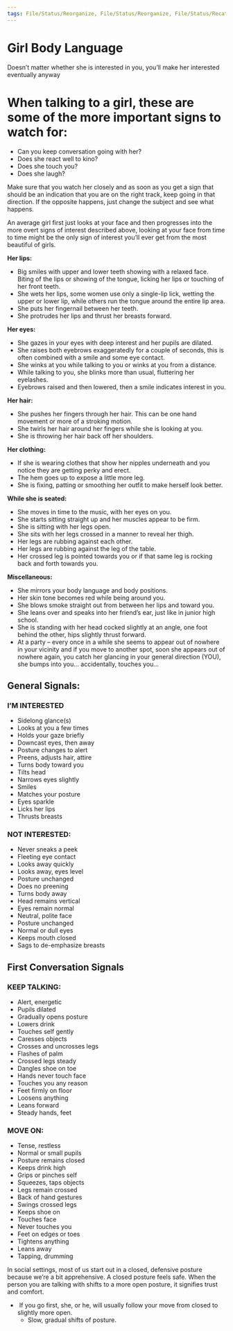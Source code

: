 ```yaml
---
tags: File/Status/Reorganize, File/Status/Reorganize, File/Status/Recategorize, File/Status/Summarize, File/Status/Structuralize
---
```

# Girl Body Language

Doesn’t matter whether she is interested in you, you’ll make her interested eventually anyway



# **When talking to a girl, these are some of the more important signs to watch for:**

-   Can you keep conversation going with her?
-   Does she react well to kino?
-   Does she touch you?
-   Does she laugh?


Make sure that you watch her closely and as soon as you get a sign that should be an indication that you are on the right track, keep going in that direction. If the opposite happens, just change the subject and see what happens.

An average girl first just looks at your face and then progresses into the more overt signs of interest described above, looking at your face from time to time might be the only sign of interest you’ll ever get from the most beautiful of girls.





**Her lips:**
-   Big smiles with upper and lower teeth showing with a relaxed face. Biting of the lips or showing of the tongue, licking her lips or touching of her front teeth.
-  She wets her lips, some women use only a single-lip lick, wetting the upper or lower lip, while others run the tongue around the entire lip area.
-   She puts her fingernail between her teeth.
-   She protrudes her lips and thrust her breasts forward.


**Her eyes:**

-   She gazes in your eyes with deep interest and her pupils are dilated.
-   She raises both eyebrows exaggeratedly for a couple of seconds, this is often combined with a smile and some eye contact.
-   She winks at you while talking to you or winks at you from a distance.
-   While talking to you, she blinks more than usual, fluttering her eyelashes.
-   Eyebrows raised and then lowered, then a smile indicates interest in you.

**Her hair:**

-   She pushes her fingers through her hair. This can be one hand movement or more of a stroking motion.
-   She twirls her hair around her fingers while she is looking at you.
-   She is throwing her hair back off her shoulders.


**Her clothing:**

-   If she is wearing clothes that show her nipples underneath and you notice they are getting perky and erect.
-   The hem goes up to expose a little more leg.
-   She is fixing, patting or smoothing her outfit to make herself look better.



**While she is seated:**

-   She moves in time to the music, with her eyes on you.
-   She starts sitting straight up and her muscles appear to be firm.
-   She is sitting with her legs open.
-   She sits with her legs crossed in a manner to reveal her thigh.
-   Her legs are rubbing against each other.
-   Her legs are rubbing against the leg of the table.
-   Her crossed leg is pointed towards you or if that same leg is rocking back and forth towards you.



**Miscellaneous:**

-   She mirrors your body language and body positions.
-   Her skin tone becomes red while being around you.
-   She blows smoke straight out from between her lips and toward you.
-   She leans over and speaks into her friend’s ear, just like in junior high school.
-   She is standing with her head cocked slightly at an angle, one foot behind the other, hips slightly thrust forward.
-   At a party – every once in a while she seems to appear out of nowhere in your vicinity and if you move to another spot, soon she appears out of nowhere again, you catch her glancing in your general direction (YOU), she bumps into you... accidentally, touches you...




## General Signals:

### I’M INTERESTED
- Sidelong glance(s)
- Looks at you a few times
- Holds your gaze briefly
- Downcast eyes, then away 
- Posture changes to alert
- Preens, adjusts hair, attire
- Turns body toward you
- Tilts head
- Narrows eyes slightly
- Smiles
- Matches your posture
- Eyes sparkle
- Licks her lips
- Thrusts breasts

### NOT INTERESTED:
- Never sneaks a peek
- Fleeting eye contact
- Looks away quickly
- Looks away, eyes level
- Posture unchanged
- Does no preening
- Turns body away
- Head remains vertical
- Eyes remain normal
- Neutral, polite face
- Posture unchanged
- Normal or dull eyes
- Keeps mouth closed
- Sags to de-emphasize breasts



## First Conversation Signals

### KEEP TALKING:
- Alert, energetic
- Pupils dilated
- Gradually opens posture
- Lowers drink
- Touches self gently
- Caresses objects
- Crosses and uncrosses legs
- Flashes of palm
- Crossed legs steady
- Dangles shoe on toe
- Hands never touch face
- Touches you any reason
- Feet firmly on floor
- Loosens anything
- Leans forward
- Steady hands, feet


### MOVE ON:
- Tense, restless
- Normal or small pupils
- Posture remains closed
- Keeps drink high
- Grips or pinches self
- Squeezes, taps objects
- Legs remain crossed
- Back of hand gestures
- Swings crossed legs
- Keeps shoe on
- Touches face
- Never touches you
- Feet on edges or toes
- Tightens anything
- Leans away
- Tapping, drumming


In social settings, most of us start out in a closed, defensive posture because we’re a bit apprehensive. A closed posture feels safe. When the person you are talking with shifts to a more open posture, it signifies trust and comfort.
-  If you go first, she, or he, will usually follow your move from closed to slightly more open. 
	- Slow, gradual shifts of posture.
